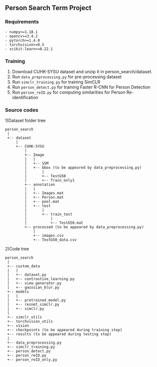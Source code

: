 ## Person Search Term Project

### Requirements

    - numpy>=1.18.1
    - opencv>=3.4.2
    - pytorch>=1.4.0
    - torchvision>=0.5
    - scikit-learn>=0.22.1

### Training

1. Download CUHK-SYSU dataset and unzip it in person_search/dataset.
2. Run ```data_preprocessing.py``` for pre-processing dataset
3. Run ```simclr_training.py``` for training SimCLR
4. Run ```person_detect.py``` for training Faster R-CNN for Person Detection
5. Run ```person_reID.py``` for computing similarities for Person Re-identification

### Source codes
1)Dataset folder tree

    person_search
     |
     +-- dataset
         |
         +-- CUHK-SYSU
             |
             +-- Image
             |   |
             |   +-- SSM
             |   +-- bbox (to be appeared by data_preprocessing.py)
             |       | 
             |       +-- TestG50
             |       +-- Train_only1
             +-- annotation
             |   | 
             |   +-- Images.mat
             |   +-- Person.mat
             |   +-- pool.mat
             |   +-- test
             |       | 
             |       +-- train_test
             |           | 
             |           +-- TestG50.mat
             +-- processed (to be appeared by data_preprocessing.py)
                 | 
                 +-- images.csv
                 +-- TestG50_data.csv	

2)Code tree

    person_search
     |
     +-- custom_data
     |   |
     |   +-- dataset.py
     |   +-- contrastive_learning.py
     |   +-- view_generator.py
     |   +-- gaussian_blur.py
     +-- models
     |   |
     |   +-- pretrained_model.py
     |   +-- resnet_simclr.py
     |   +-- simclr.py
     |
     +-- simclr_utils
     +-- torchvision_utils
     +-- vision
     +-- checkpoints (to be appeared during training step)
     +-- results (to be appeared during testing step)
     |
     +-- data_preprocessing.py
     +-- simclr_training.py
     +-- person_detect.py
     +-- person_reID.py
     +-- person_reID_only.py
